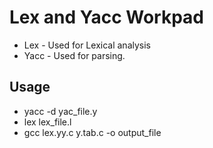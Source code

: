# Lex and Yacc Workpad
* Lex - Used for Lexical analysis
* Yacc - Used for parsing.

## Usage

* yacc -d yac_file.y
* lex lex_file.l
* gcc lex.yy.c y.tab.c -o output_file
